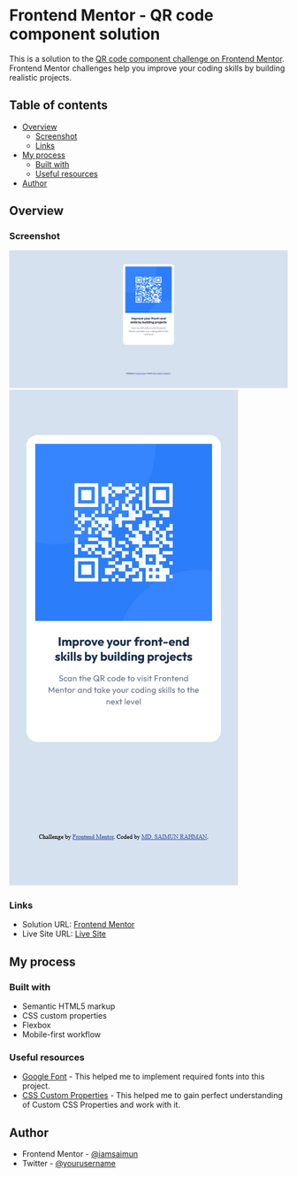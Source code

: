 # Frontend Mentor - QR code component solution

This is a solution to the [QR code component challenge on Frontend Mentor](https://www.frontendmentor.io/challenges/qr-code-component-iux_sIO_H). Frontend Mentor challenges help you improve your coding skills by building realistic projects.

## Table of contents

- [Overview](#overview)
  - [Screenshot](#screenshot)
  - [Links](#links)
- [My process](#my-process)
  - [Built with](#built-with)
  - [Useful resources](#useful-resources)
- [Author](#author)

## Overview

### Screenshot

![](./screenshots/desktop-screenshot.png)
![](./screenshots/mobile-screenshot.png)

### Links

- Solution URL: [Frontend Mentor](https://www.frontendmentor.io/solutions/responsive-qr-code-component-8OysU3WfVi)
- Live Site URL: [Live Site](https://qr-code-component-tau-mauve.vercel.app/)

## My process

### Built with

- Semantic HTML5 markup
- CSS custom properties
- Flexbox
- Mobile-first workflow

### Useful resources

- [Google Font](https://fonts.google.com/specimen/Outfit) - This helped me to implement required fonts into this project.
- [CSS Custom Properties](https://www.geeksforgeeks.org/what-are-css-custom-properties/) - This helped me to gain perfect understanding of Custom CSS Properties and work with it.

## Author

- Frontend Mentor - [@iamsaimun](https://www.frontendmentor.io/profile/iamsaimun)
- Twitter - [@yourusername](https://www.twitter.com/yourusername)
